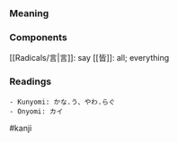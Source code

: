 ### Meaning



### Components

[[Radicals/言|言]]: say [[皆]]: all; everything

### Readings

```
- Kunyomi: かな.う、やわ.らぐ
- Onyomi: カイ
```

#kanji